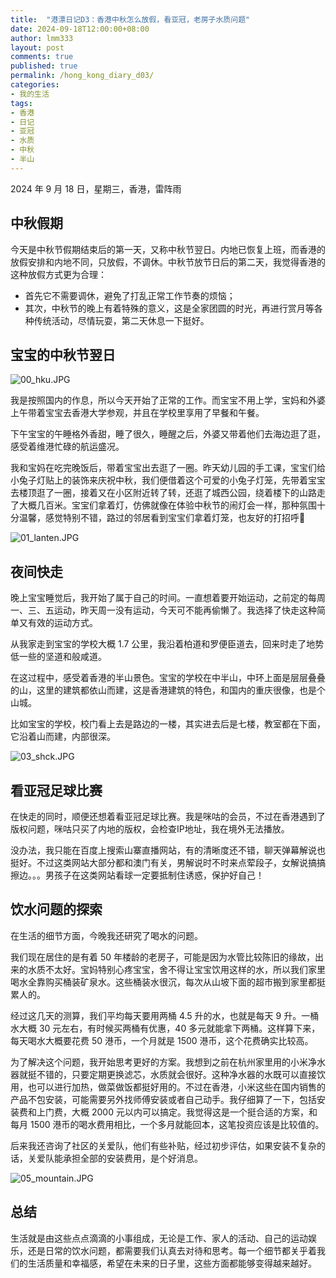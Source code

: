 ```yaml
---
title:  "港漂日记D3：香港中秋怎么放假，看亚冠，老房子水质问题"
date: 2024-09-18T12:00:00+08:00
author: lmm333
layout: post
comments: true
published: true
permalink: /hong_kong_diary_d03/
categories:
- 我的生活
tags:
- 香港
- 日记
- 亚冠
- 水质
- 中秋
- 半山
---
```


2024 年 9 月 18 日，星期三，香港，雷阵雨

## 中秋假期
今天是中秋节假期结束后的第一天，又称中秋节翌日。内地已恢复上班，而香港的放假安排和内地不同，只放假，不调休。中秋节放节日后的第二天，我觉得香港的这种放假方式更为合理：
<!--more-->
- 首先它不需要调休，避免了打乱正常工作节奏的烦恼；
- 其次，中秋节的晚上有着特殊的意义，这是全家团圆的时光，再进行赏月等各种传统活动，尽情玩耍，第二天休息一下挺好。

## 宝宝的中秋节翌日

![00_hku.JPG](../images/2024/2024-09-18-hong_kong_diary_d03/00_hku.JPG)

我是按照国内的作息，所以今天开始了正常的工作。而宝宝不用上学，宝妈和外婆上午带着宝宝去香港大学参观，并且在学校里享用了早餐和午餐。

下午宝宝的午睡格外香甜，睡了很久，睡醒之后，外婆又带着他们去海边逛了逛，感受着维港忙碌的航运盛况。

我和宝妈在吃完晚饭后，带着宝宝出去逛了一圈。昨天幼儿园的手工课，宝宝们给小兔子灯贴上的装饰来庆祝中秋，我们便借着这个可爱的小兔子灯笼，先带着宝宝去楼顶逛了一圈，接着又在小区附近转了转，还逛了城西公园，绕着楼下的山路走了大概几百米。宝宝们拿着灯，仿佛就像在体验中秋节的闹灯会一样，那种氛围十分温馨，感觉特别不错，路过的邻居看到宝宝们拿着灯笼，也友好的打招呼🏮

![01_lanten.JPG](../images/2024/2024-09-18-hong_kong_diary_d03/01_lanten.JPG)

## 夜间快走

晚上宝宝睡觉后，我开始了属于自己的时间。一直想着要开始运动，之前定的每周一、三、五运动，昨天周一没有运动，今天可不能再偷懒了。我选择了快走这种简单又有效的运动方式。

从我家走到宝宝的学校大概 1.7 公里，我沿着柏道和罗便臣道去，回来时走了地势低一些的坚道和般咸道。

在这过程中，感受着香港的半山景色。宝宝的学校在中半山，中环上面是层层叠叠的山，这里的建筑都依山而建，这是香港建筑的特色，和国内的重庆很像，也是个山城。

比如宝宝的学校，校门看上去是路边的一楼，其实进去后是七楼，教室都在下面，它沿着山而建，内部很深。

![03_shck.JPG](../images/2024/2024-09-18-hong_kong_diary_d03/03_shck.JPG)

## 看亚冠足球比赛

在快走的同时，顺便还想着看亚冠足球比赛。我是咪咕的会员，不过在香港遇到了版权问题，咪咕只买了内地的版权，会检查IP地址，我在境外无法播放。

没办法，我只能在百度上搜索山寨直播网站，有的清晰度还不错，聊天弹幕解说也挺好。不过这类网站大部分都和澳门有关，男解说时不时来点荤段子，女解说搞搞擦边。。。男孩子在这类网站看球一定要抵制住诱惑，保护好自己！

## 饮水问题的探索

在生活的细节方面，今晚我还研究了喝水的问题。

我们现在居住的是有着 50 年楼龄的老房子，可能是因为水管比较陈旧的缘故，出来的水质不太好。宝妈特别心疼宝宝，舍不得让宝宝饮用这样的水，所以我们家里喝水全靠购买桶装矿泉水。这些桶装水很沉，每次从山坡下面的超市搬到家里都挺累人的。

经过这几天的测算，我们平均每天要用两桶 4.5 升的水，也就是每天 9 升。一桶水大概 30 元左右，有时候买两桶有优惠，40 多元就能拿下两桶。这样算下来，每天喝水大概要花费 50 港币，一个月就是 1500 港币，这个花费确实比较高。

为了解决这个问题，我开始思考更好的方案。我想到之前在杭州家里用的小米净水器就挺不错的，只要定期更换滤芯，水质就会很好。这种净水器的水既可以直接饮用，也可以进行加热，做菜做饭都挺好用的。不过在香港，小米这些在国内销售的产品不包安装，可能需要另外找师傅安装或者自己动手。我仔细算了一下，包括安装费和上门费，大概 2000 元以内可以搞定。我觉得这是一个挺合适的方案，和每月 1500 港币的喝水费用相比，一个多月就能回本，这笔投资应该是比较值的。

后来我还咨询了社区的关爱队，他们有些补贴，经过初步评估，如果安装不复杂的话，关爱队能承担全部的安装费用，是个好消息。

![05_mountain.JPG](../images/2024/2024-09-18-hong_kong_diary_d03/05_mountain.JPG)

## 总结
生活就是由这些点点滴滴的小事组成，无论是工作、家人的活动、自己的运动娱乐，还是日常的饮水问题，都需要我们认真去对待和思考。每一个细节都关乎着我们的生活质量和幸福感，希望在未来的日子里，这些方面都能够变得越来越好。
